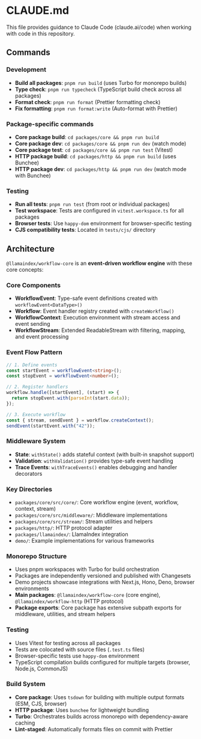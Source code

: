 # CLAUDE.md

This file provides guidance to Claude Code (claude.ai/code) when working with code in this repository.

## Commands

### Development

- **Build all packages**: `pnpm run build` (uses Turbo for monorepo builds)
- **Type check**: `pnpm run typecheck` (TypeScript build check across all packages)
- **Format check**: `pnpm run format` (Prettier formatting check)
- **Fix formatting**: `pnpm run format:write` (Auto-format with Prettier)

### Package-specific commands

- **Core package build**: `cd packages/core && pnpm run build`
- **Core package dev**: `cd packages/core && pnpm run dev` (watch mode)
- **Core package test**: `cd packages/core && pnpm run test` (Vitest)
- **HTTP package build**: `cd packages/http && pnpm run build` (uses Bunchee)
- **HTTP package dev**: `cd packages/http && pnpm run dev` (watch mode with Bunchee)

### Testing

- **Run all tests**: `pnpm run test` (from root or individual packages)
- **Test workspace**: Tests are configured in `vitest.workspace.ts` for all packages
- **Browser tests**: Use `happy-dom` environment for browser-specific testing
- **CJS compatibility tests**: Located in `tests/cjs/` directory

## Architecture

`@llamaindex/workflow-core` is an **event-driven workflow engine** with these core concepts:

### Core Components

- **WorkflowEvent**: Type-safe event definitions created with `workflowEvent<DataType>()`
- **Workflow**: Event handler registry created with `createWorkflow()`
- **WorkflowContext**: Execution environment with stream access and event sending
- **WorkflowStream**: Extended ReadableStream with filtering, mapping, and event processing

### Event Flow Pattern

```typescript
// 1. Define events
const startEvent = workflowEvent<string>();
const stopEvent = workflowEvent<number>();

// 2. Register handlers
workflow.handle([startEvent], (start) => {
  return stopEvent.with(parseInt(start.data));
});

// 3. Execute workflow
const { stream, sendEvent } = workflow.createContext();
sendEvent(startEvent.with("42"));
```

### Middleware System

- **State**: `withState()` adds stateful context (with built-in snapshot support)
- **Validation**: `withValidation()` provides type-safe event handling
- **Trace Events**: `withTraceEvents()` enables debugging and handler decorators

### Key Directories

- `packages/core/src/core/`: Core workflow engine (event, workflow, context, stream)
- `packages/core/src/middleware/`: Middleware implementations
- `packages/core/src/stream/`: Stream utilities and helpers
- `packages/http/`: HTTP protocol adapter
- `packages/llamaindex/`: LlamaIndex integration
- `demo/`: Example implementations for various frameworks

### Monorepo Structure

- Uses pnpm workspaces with Turbo for build orchestration
- Packages are independently versioned and published with Changesets
- Demo projects showcase integrations with Next.js, Hono, Deno, browser environments
- **Main packages**: `@llamaindex/workflow-core` (core engine), `@llamaindex/workflow-http` (HTTP protocol)
- **Package exports**: Core package has extensive subpath exports for middleware, utilities, and stream helpers

### Testing

- Uses Vitest for testing across all packages
- Tests are colocated with source files (`.test.ts` files)
- Browser-specific tests use `happy-dom` environment
- TypeScript compilation builds configured for multiple targets (browser, Node.js, CommonJS)

### Build System

- **Core package**: Uses `tsdown` for building with multiple output formats (ESM, CJS, browser)
- **HTTP package**: Uses `bunchee` for lightweight bundling
- **Turbo**: Orchestrates builds across monorepo with dependency-aware caching
- **Lint-staged**: Automatically formats files on commit with Prettier
